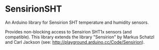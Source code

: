 # SensirionSHT
An Arduino library for Sensirion SHT temperature and humidity sensors.

Provides non-blocking access to Sensirion SHT1x sensors (and compatible). This library extends the library "Sensirion" by Markus Schatzl and Carl Jackson (see: http://playground.arduino.cc/Code/Sensirion).
